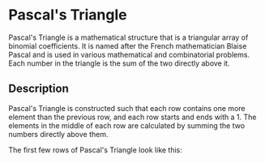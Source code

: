 # Pascal's Triangle

Pascal's Triangle is a mathematical structure that is a triangular array of binomial coefficients. It is named after the French mathematician Blaise Pascal and is used in various mathematical and combinatorial problems. Each number in the triangle is the sum of the two directly above it.

## Description

Pascal's Triangle is constructed such that each row contains one more element than the previous row, and each row starts and ends with a 1. The elements in the middle of each row are calculated by summing the two numbers directly above them.

The first few rows of Pascal's Triangle look like this:


